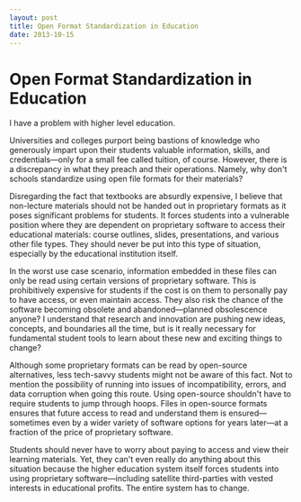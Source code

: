 ```yaml
---
layout: post
title: Open Format Standardization in Education
date: 2013-10-15
---
```


# Open Format Standardization in Education

I have a problem with higher level education.

Universities and colleges purport being bastions of knowledge who generously impart upon their students valuable information, skills, and credentials—only for a small fee called tuition, of course. However, there is a discrepancy in what they preach and their operations. Namely, why don't schools standardize using open file formats for their materials?

Disregarding the fact that textbooks are absurdly expensive, I believe that non-lecture materials should not be handed out in proprietary formats as it poses significant problems for students. It forces students into a vulnerable position where they are dependent on proprietary software to access their educational materials: course outlines, slides, presentations, and various other file types. They should never be put into this type of situation, especially by the educational institution itself.

In the worst use case scenario, information embedded in these files can only be read using certain versions of proprietary software. This is prohibitively expensive for students if the cost is on them to personally pay to have access, or even maintain access. They also risk the chance of the software becoming obsolete and abandoned—planned obsolescence anyone? I understand that research and innovation are pushing new ideas, concepts, and boundaries all the time, but is it really necessary for fundamental student tools to learn about these new and exciting things to change?

Although some proprietary formats can be read by open-source alternatives, less tech-savvy students might not be aware of this fact. Not to mention the possibility of running into issues of incompatibility, errors, and data corruption when going this route. Using open-source shouldn't have to require students to jump through hoops. Files in open-source formats ensures that future access to read and understand them is ensured—sometimes even by a wider variety of software options for years later—at a fraction of the price of proprietary software.

Students should never have to worry about paying to access and view their learning materials. Yet, they can't even really do anything about this situation because the higher education system itself forces students into using proprietary software—including satellite third-parties with vested interests in educational profits. The entire system has to change.
